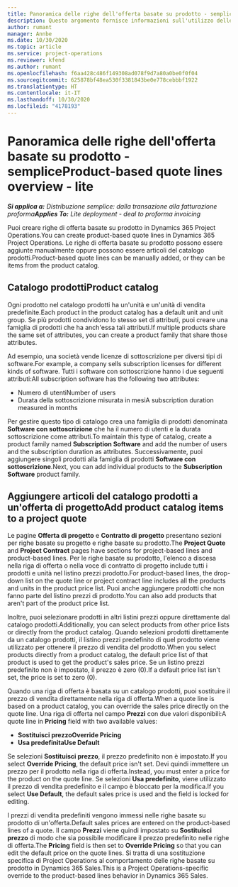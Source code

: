 ```yaml
---
title: Panoramica delle righe dell'offerta basate su prodotto - semplice
description: Questo argomento fornisce informazioni sull'utilizzo delle righe di offerta basate su prodotto.
author: rumant
manager: Annbe
ms.date: 10/30/2020
ms.topic: article
ms.service: project-operations
ms.reviewer: kfend
ms.author: rumant
ms.openlocfilehash: f6aa428c486f149308ad078f9d7a80a0be0f0f04
ms.sourcegitcommit: 625878bf48ea530f3381843be0e778cebbbf1922
ms.translationtype: HT
ms.contentlocale: it-IT
ms.lasthandoff: 10/30/2020
ms.locfileid: "4178193"
---
```

# <a name="product-based-quote-lines-overview---lite"></a><span data-ttu-id="33821-103">Panoramica delle righe dell'offerta basate su prodotto - semplice</span><span class="sxs-lookup"><span data-stu-id="33821-103">Product-based quote lines overview - lite</span></span>

<span data-ttu-id="33821-104">_**Si applica a:** Distribuzione semplice: dalla transazione alla fatturazione proforma_</span><span class="sxs-lookup"><span data-stu-id="33821-104">_**Applies To:** Lite deployment - deal to proforma invoicing_</span></span>

<span data-ttu-id="33821-105">Puoi creare righe di offerta basate su prodotto in Dynamics 365 Project Operations.</span><span class="sxs-lookup"><span data-stu-id="33821-105">You can create product-based quote lines in Dynamics 365 Project Operations.</span></span> <span data-ttu-id="33821-106">Le righe di offerta basate su prodotto possono essere aggiunte manualmente oppure possono essere articoli del catalogo prodotti.</span><span class="sxs-lookup"><span data-stu-id="33821-106">Product-based quote lines can be manually added, or they can be items from the product catalog.</span></span>

## <a name="product-catalog"></a><span data-ttu-id="33821-107">Catalogo prodotti</span><span class="sxs-lookup"><span data-stu-id="33821-107">Product catalog</span></span>

<span data-ttu-id="33821-108">Ogni prodotto nel catalogo prodotti ha un'unità e un'unità di vendita predefinite.</span><span class="sxs-lookup"><span data-stu-id="33821-108">Each product in the product catalog has a default unit and unit group.</span></span> <span data-ttu-id="33821-109">Se più prodotti condividono lo stesso set di attributi, puoi creare una famiglia di prodotti che ha anch'essa tali attributi.</span><span class="sxs-lookup"><span data-stu-id="33821-109">If multiple products share the same set of attributes, you can create a product family that share those attributes.</span></span> 

<span data-ttu-id="33821-110">Ad esempio, una società vende licenze di sottoscrizione per diversi tipi di software.</span><span class="sxs-lookup"><span data-stu-id="33821-110">For example, a company sells subscription licenses for different kinds of software.</span></span> <span data-ttu-id="33821-111">Tutti i software con sottoscrizione hanno i due seguenti attributi:</span><span class="sxs-lookup"><span data-stu-id="33821-111">All subscription software has the following two attributes:</span></span>

- <span data-ttu-id="33821-112">Numero di utenti</span><span class="sxs-lookup"><span data-stu-id="33821-112">Number of users</span></span>
- <span data-ttu-id="33821-113">Durata della sottoscrizione misurata in mesi</span><span class="sxs-lookup"><span data-stu-id="33821-113">A subscription duration measured in months</span></span>

<span data-ttu-id="33821-114">Per gestire questo tipo di catalogo crea una famiglia di prodotti denominata **Software con sottoscrizione** che ha il numero di utenti e la durata sottoscrizione come attributi.</span><span class="sxs-lookup"><span data-stu-id="33821-114">To maintain this type of catalog, create a product family named **Subscription Software** and add the number of users and the subscription duration as attributes.</span></span> <span data-ttu-id="33821-115">Successivamente, puoi aggiungere singoli prodotti alla famiglia di prodotti **Software con sottoscrizione**.</span><span class="sxs-lookup"><span data-stu-id="33821-115">Next, you can add individual products to the **Subscription Software** product family.</span></span>

## <a name="add-product-catalog-items-to-a-project-quote"></a><span data-ttu-id="33821-116">Aggiungere articoli del catalogo prodotti a un'offerta di progetto</span><span class="sxs-lookup"><span data-stu-id="33821-116">Add product catalog items to a project quote</span></span>

<span data-ttu-id="33821-117">Le pagine **Offerta di progetto** e **Contratto di progetto** presentano sezioni per righe basate su progetto e righe basate su prodotto.</span><span class="sxs-lookup"><span data-stu-id="33821-117">The **Project Quote** and **Project Contract** pages have sections for project-based lines and product-based lines.</span></span> <span data-ttu-id="33821-118">Per le righe basate su prodotto, l'elenco a discesa nella riga di offerta o nella voce di contratto di progetto include tutti i prodotti e unità nel listino prezzi prodotto.</span><span class="sxs-lookup"><span data-stu-id="33821-118">For product-based lines, the drop-down list on the quote line or project contract line includes all the products and units in the product price list.</span></span> <span data-ttu-id="33821-119">Puoi anche aggiungere prodotti che non fanno parte del listino prezzi di prodotto.</span><span class="sxs-lookup"><span data-stu-id="33821-119">You can also add products that aren't part of the product price list.</span></span>

<span data-ttu-id="33821-120">Inoltre, puoi selezionare prodotti in altri listini prezzi oppure direttamente dal catalogo prodotti.</span><span class="sxs-lookup"><span data-stu-id="33821-120">Additionally, you can select products from other price lists or directly from the product catalog.</span></span> <span data-ttu-id="33821-121">Quando selezioni prodotti direttamente da un catalogo prodotti, il listino prezzi predefinito di quel prodotto viene utilizzato per ottenere il prezzo di vendita del prodotto.</span><span class="sxs-lookup"><span data-stu-id="33821-121">When you select products directly from a product catalog, the default price list of that product is used to get the product's sales price.</span></span> <span data-ttu-id="33821-122">Se un listino prezzi predefinito non è impostato, il prezzo è zero (0).</span><span class="sxs-lookup"><span data-stu-id="33821-122">If a default price list isn't set, the price is set to zero (0).</span></span>

<span data-ttu-id="33821-123">Quando una riga di offerta è basata su un catalogo prodotti, puoi sostituire il prezzo di vendita direttamente nella riga di offerta.</span><span class="sxs-lookup"><span data-stu-id="33821-123">When a quote line is based on a product catalog, you can override the sales price directly on the quote line.</span></span> <span data-ttu-id="33821-124">Una riga di offerta nel campo **Prezzi** con due valori disponibili:</span><span class="sxs-lookup"><span data-stu-id="33821-124">A quote line in **Pricing** field with two available values:</span></span>

- <span data-ttu-id="33821-125">**Sostituisci prezzo**</span><span class="sxs-lookup"><span data-stu-id="33821-125">**Override Pricing**</span></span>
- <span data-ttu-id="33821-126">**Usa predefinita**</span><span class="sxs-lookup"><span data-stu-id="33821-126">**Use Default**</span></span>

<span data-ttu-id="33821-127">Se selezioni **Sostituisci prezzo**, il prezzo predefinito non è impostato.</span><span class="sxs-lookup"><span data-stu-id="33821-127">If you select **Override Pricing**, the default price isn't set.</span></span> <span data-ttu-id="33821-128">Devi quindi immettere un prezzo per il prodotto nella riga di offerta.</span><span class="sxs-lookup"><span data-stu-id="33821-128">Instead, you must enter a price for the product on the quote line.</span></span> <span data-ttu-id="33821-129">Se selezioni **Usa predefinito**, viene utilizzato il prezzo di vendita predefinito e il campo è bloccato per la modifica.</span><span class="sxs-lookup"><span data-stu-id="33821-129">If you select **Use Default**, the default sales price is used and the field is locked for editing.</span></span>

<span data-ttu-id="33821-130">I prezzi di vendita predefiniti vengono immessi nelle righe basate su prodotto di un'offerta.</span><span class="sxs-lookup"><span data-stu-id="33821-130">Default sales prices are entered on the product-based lines of a quote.</span></span> <span data-ttu-id="33821-131">Il campo **Prezzi** viene quindi impostato su **Sostituisci prezzo** di modo che sia possibile modificare il prezzo predefinito nelle righe di offerta.</span><span class="sxs-lookup"><span data-stu-id="33821-131">The **Pricing** field is then set to **Override Pricing** so that you can edit the default price on the quote lines.</span></span> <span data-ttu-id="33821-132">Si tratta di una sostituzione specifica di Project Operations al comportamento delle righe basate su prodotto in Dynamics 365 Sales.</span><span class="sxs-lookup"><span data-stu-id="33821-132">This is a Project Operations-specific override to the product-based lines behavior in Dynamics 365 Sales.</span></span>
